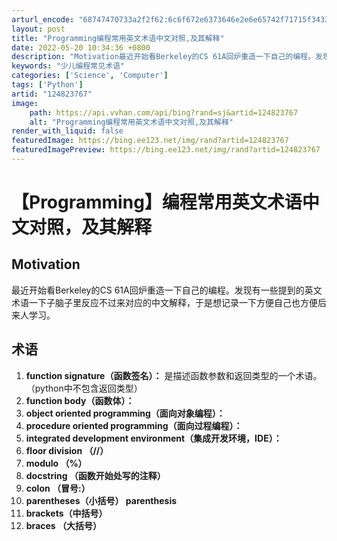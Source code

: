 ```yaml
---
arturl_encode: "68747470733a2f2f62:6c6f672e6373646e2e6e65742f71715f34333432363037382f:61727469636c652f64657461696c732f313234383233373637"
layout: post
title: "Programming编程常用英文术语中文对照,及其解释"
date: 2022-05-20 10:34:36 +0800
description: "Motivation最近开始看Berkeley的CS 61A回炉重造一下自己的编程。发现有一些提到的"
keywords: "少儿编程常见术语"
categories: ['Science', 'Computer']
tags: ['Python']
artid: "124823767"
image:
    path: https://api.vvhan.com/api/bing?rand=sj&artid=124823767
    alt: "Programming编程常用英文术语中文对照,及其解释"
render_with_liquid: false
featuredImage: https://bing.ee123.net/img/rand?artid=124823767
featuredImagePreview: https://bing.ee123.net/img/rand?artid=124823767
---
```


# 【Programming】编程常用英文术语中文对照，及其解释

## Motivation

最近开始看Berkeley的CS 61A回炉重造一下自己的编程。发现有一些提到的英文术语一下子脑子里反应不过来对应的中文解释，于是想记录一下方便自己也方便后来人学习。

## 术语

1. **function signature（函数签名）：**
   是描述函数参数和返回类型的一个术语。（python中不包含返回类型）
2. **function body（函数体）：**
3. **object oriented programming（面向对象编程）：**
4. **procedure oriented programming（面向过程编程）：**
5. **integrated development environment（集成开发环境，IDE）：**
6. **floor division （//）**
7. **modulo （%）**
8. **docstring （函数开始处写的注释）**
9. **colon （冒号:）**
10. **parentheses（小括号） parenthesis**
11. **brackets（中括号）**
12. **braces （大括号）**